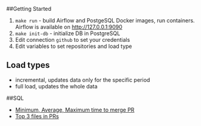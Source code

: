 ##Getting Started

1. `make run` - build Airflow and PostgeSQL Docker images, run containers. Airflow is available on http://127.0.0.1:9090
2. `make init-db` - initialize DB in PostgreSQL
3. Edit connection `github` to set your credentials
4. Edit variables to set repositories and load type

## Load types
- incremental, updates data only for the specific period
- full load, updates the whole data

##SQL
- [Minimum, Average, Maximum time to merge PR](sql/min_avg_max_time_to_merge.sql)
- [Top 3 files in PRs](sql/popular_files_in_prs.sql)
